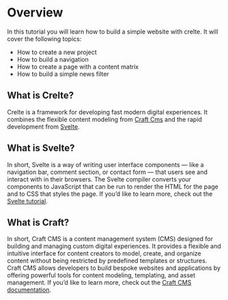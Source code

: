 # Overview

In this tutorial you will learn how to build a simple website with crelte.
It will cover the following topics:
- How to create a new project
- How to build a navigation
- How to create a page with a content matrix
- How to build a simple news filter

## What is Crelte?

Crelte is a framework for developing fast modern digital experiences. It combines the flexible content modeling from [Craft Cms](https://craftcms.com/) and the rapid development from [Svelte](https://svelte.dev/).

## What is Svelte?
In short, Svelte is a way of writing user interface components — like a navigation bar, comment section, or contact form — that users see and interact with in their browsers. The Svelte compiler converts your components to JavaScript that can be run to render the HTML for the page and to CSS that styles the page. If you’d like to learn more, check out the [Svelte tutorial](https://v4.svelte.dev/docs/introduction).

## What is Craft?
In short, Craft CMS is a content management system (CMS) designed for building and managing custom digital experiences. It provides a flexible and intuitive interface for content creators to model, create, and organize content without being restricted by predefined templates or structures. Craft CMS allows developers to build bespoke websites and applications by offering powerful tools for content modeling, templating, and asset management. If you’d like to learn more, check out the [Craft CMS documentation](https://craftcms.com/docs/5.x/).
